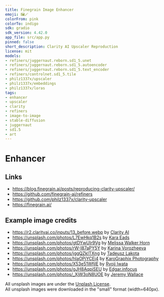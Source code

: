```yaml
---
title: Finegrain Image Enhancer
emoji: 🖼️🪄
colorFrom: pink
colorTo: indigo
sdk: gradio
sdk_version: 4.42.0
app_file: src/app.py
pinned: false
short_description: Clarity AI Upscaler Reproduction
license: mit
models:
- refiners/juggernaut.reborn.sd1_5.unet
- refiners/juggernaut.reborn.sd1_5.autoencoder
- refiners/juggernaut.reborn.sd1_5.text_encoder
- refiners/controlnet.sd1_5.tile
- philz1337x/upscaler
- philz1337x/embeddings
- philz1337x/loras
tags:
- enhancer
- upscaler
- clarity
- refiners
- image-to-image
- stable-diffusion
- juggernaut
- sd1.5
- art
---
```


# Enhancer

## Links

- https://blog.finegrain.ai/posts/reproducing-clarity-upscaler/
- https://github.com/finegrain-ai/refiners
- https://github.com/philz1337x/clarity-upscaler
- https://finegrain.ai/

## Example image credits

- https://r2.clarityai.co/inputs/13_before.webp by [Clarity AI](https://clarityai.co/)
- https://unsplash.com/photos/L7EwHkq1B2s by [Kara Eads](https://unsplash.com/@karaeads)
- https://unsplash.com/photos/gtDYwUIr9Vg by [Melissa Walker Horn](https://unsplash.com/@eilivsonas)
- https://unsplash.com/photos/rW-I87aPY5Y by [Karina Vorozheeva](https://unsplash.com/@_k_arinn)
- https://unsplash.com/photos/jggQZkITXng by [Tadeusz Lakota](https://unsplash.com/@tadekl)
- https://unsplash.com/photos/hIaOPjYCEj4 by [KaroGraphix Photography](https://unsplash.com/@karographix)
- https://unsplash.com/photos/X53e51WfjlE by [Ryoji Iwata](https://unsplash.com/@ryoji__iwata)
- https://unsplash.com/photos/gJH8AqpiSEU by [Edgar.infocus](https://unsplash.com/@edgar_infocus)
- https://unsplash.com/photos/_XjW3oN8UOE by [Jeremy Wallace](https://unsplash.com/@jdanielw)

All unsplash images are under the [Unplash License](https://unsplash.com/license). \
All unsplash images were downloaded in the "small" format (width=640px).
